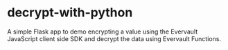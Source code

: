 # decrypt-with-python
A simple Flask app to demo encrypting a value using the Evervault JavaScript client side SDK and decrypt the data using Evervault Functions.
